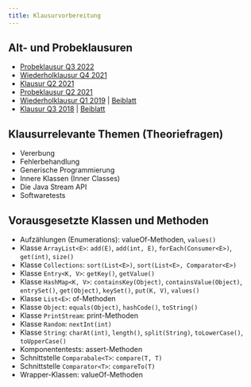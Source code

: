 ```yaml
---
title: Klausurvorbereitung
---
```


## Alt- und Probeklausuren
- [Probeklausur Q3 2022](java2_testexam_q3_2022.pdf)
- [Wiederholklausur Q4 2021](java2_repeatexam_q4_2021.pdf)
- [Klausur Q2 2021](java2_exam_q2_2021.pdf)
- [Probeklausur Q2 2021](java2_testexam_q2_2021.pdf)
- [Wiederholklausur Q1 2019](java2_repeatexam_q1_2019.pdf) \| [Beiblatt](java2_repeatexam_q1_2019_extra.pdf)
- [Klausur Q3 2018](java2_exam_q3_2018.pdf) \| [Beiblatt](java2_exam_q3_2018_extra.pdf)

## Klausurrelevante Themen (Theoriefragen)
- Vererbung
- Fehlerbehandlung
- Generische Programmierung
- Innere Klassen (Inner Classes)
- Die Java Stream API
- Softwaretests

## Vorausgesetzte Klassen und Methoden
- Aufzählungen (Enumerations): valueOf-Methoden, `values()`
- Klasse `ArrayList<E>`: `add(E)`, `add(int, E)`, `forEach(Consumer<E>)`, `get(int)`, `size()`
- Klasse `Collections`: `sort(List<E>)`, `sort(List<E>, Comparator<E>)`
- Klasse `Entry<K, V>`: `getKey()`, `getValue()`
- Klasse `HashMap<K, V>`: `containsKey(Object)`, `containsValue(Object)`, `entrySet()`, `get(Object)`, `keySet()`, `put(K, V)`, `values()`
- Klasse `List<E>`: of-Methoden
- Klasse `Object`:  `equals(Object)`, `hashCode()`, `toString()`
- Klasse `PrintStream`: print-Methoden
- Klasse `Random`: `nextInt(int)`
- Klasse `String`: `charAt(int)`, `length()`, `split(String)`, `toLowerCase()`, `toUpperCase()`
- Komponententests: assert-Methoden
- Schnittstelle `Comparabale<T>`: `compare(T, T)`
- Schnittstelle `Comparator<T>`: `compareTo(T)`
- Wrapper-Klassen: valueOf-Methoden
